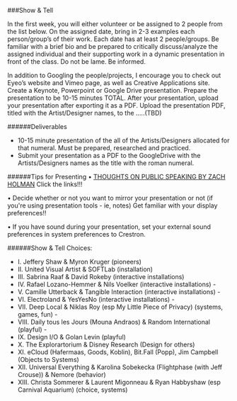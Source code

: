 ###Show & Tell

In the first week, you will either volunteer or be assigned to 2 people from the list below. On the assigned date, bring in 2-3 examples each person/group’s of their work. Each date has at least 2 people/groups. Be familiar with a brief bio and be prepared to critically discuss/analyze the assigned individual and their supporting work in a dynamic presentation in front of the class. Do not be lame. Be informed.

In addition to Googling the people/projects, I encourage you to check out Eyeo’s website and Vimeo page, as well as Creative Applications site. Create a Keynote, Powerpoint or Google Drive presentation. Prepare the presentation to be 10-15 minutes TOTAL. After your presentation, upload your presentation after exporting it as a PDF. Upload the presentation PDF, titled with the Artist/Designer names, to the .....(TBD)

######Deliverables
<ul>
<li>	10-15 minute presentation of the all of the Artists/Designers allocated for that numeral. Must be prepared, researched and practiced. </li>
<li>	Submit your presentation as a PDF to the GoogleDrive with the Artists/Designers names as the title with the roman numeral. </li>
</ul>

######Tips for Presenting
• [THOUGHTS ON PUBLIC SPEAKING BY ZACH HOLMAN](http://speaking.io/) Click the links!!!

• Decide whether or not you want to mirror your presentation or not (if you're using presentation tools - ie, notes)
Get familiar with your display preferences!!

• If you have sound during your presentation, set your external sound preferences in system preferences to Crestron.

######Show & Tell Choices: 
<ul>
<li>I.	Jeffery Shaw & Myron Kruger (pioneers)</li>
<li>II.	United Visual Artist & SOFTLab (installation)</li>
<li>III.	Sabrina Raaf & David Rokeby (interactive installations)</li>
<li>IV.	Rafael Lozano-Hemmer & Nils Voelker (interactive installations) - </li>
<li>V.	Camille Utterback & Tangible Interaction (interactive installations) - </li>
<li>VI.	Electroland & YesYesNo (interactive installations) - </li>
<li> VII.	Deep Local & Niklas Roy (esp My Little Piece of Privacy) (systems, games, fun) - </li>
<li>VIII.	Daily tous les Jours (Mouna Andraos) & Random International (playful) -</li>
<li>IX.	Design I/O & Golan Levin (playful) </li>
<li>X.	The Explorartorium & Disney Research (Design for others) </li>
<li>XI.	eCloud (Hafermaas, Goods, Koblin), Bit.Fall (Popp), Jim Campbell (Objects to Systems)   </li>
<li>XII.	Universal Everything & Karolina Sobekecka (Flightphase (with Jeff Crouse)) & Nemore (behavior) </li>
<li>XIII.	Christa Sommerer & Laurent Migonneau & Ryan Habbyshaw (esp Carnival Aquarium) (choice, systems)</li>
</ul>
